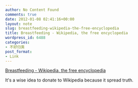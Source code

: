 ```yaml
---
author: No Content Found
comments: true
date: 2012-01-08 02:41:16+00:00
layout: note
slug: breastfeeding-wikipedia-the-free-encyclopedia
title: Breastfeeding - Wikipedia, the free encyclopedia
wordpress_id: 6488
categories:
- 不好归类
post_format:
- Link
---
```


[Breastfeeding - Wikipedia, the free encyclopedia](http://en.wikipedia.org/wiki/Breastfeeding#Exclusive_breastfeeding)

It's a wise idea to donate to Wikipedia because it spread truth.
